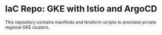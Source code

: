 # IaC Repo: GKE with Istio and ArgoCD

This repository contains manifests and teraform scripts to provision private regional GKE clusters.
